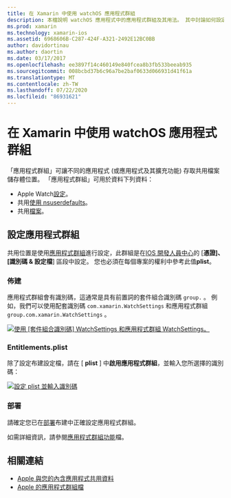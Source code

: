 ```yaml
---
title: 在 Xamarin 中使用 watchOS 應用程式群組
description: 本檔說明 watchOS 應用程式中的應用程式群組及其用法。 其中討論如何設定應用程式群組、布建需求、權利、plist 考慮和部署。
ms.prod: xamarin
ms.technology: xamarin-ios
ms.assetid: 6968606B-C287-424F-A321-2492E12BC0BB
author: davidortinau
ms.author: daortin
ms.date: 03/17/2017
ms.openlocfilehash: ee3897f14c460149e840fcea8b3fb533beeab935
ms.sourcegitcommit: 008bcbd37b6c96a7be2baf0633d066931d41f61a
ms.translationtype: MT
ms.contentlocale: zh-TW
ms.lasthandoff: 07/22/2020
ms.locfileid: "86931621"
---
```

# <a name="working-with-watchos-app-groups-in-xamarin"></a>在 Xamarin 中使用 watchOS 應用程式群組

「應用程式群組」可讓不同的應用程式 (或應用程式及其擴充功能) 存取共用檔案儲存體位置。 「應用程式群組」可用於資料下列資料：

- Apple Watch[設定](~/ios/watchos/app-fundamentals/settings.md)。
- 共用[使用 nsuserdefaults](~/ios/watchos/app-fundamentals/parent-app.md#nsuserdefaults)。
- 共用[檔案](~/ios/watchos/app-fundamentals/parent-app.md#files)。

## <a name="configure-an-app-group"></a>設定應用程式群組

共用位置是使用[應用程式群組](https://developer.apple.com/library/ios/documentation/Miscellaneous/Reference/EntitlementKeyReference/Chapters/EnablingAppSandbox.html#//apple_ref/doc/uid/TP40011195-CH4-SW19)進行設定，此群組是在[IOS 開發人員中心](https://developer.apple.com/devcenter/ios/)的 [**憑證]、[識別碼 & 設定檔**] 區段中設定。 您也必須在每個專案的權利中參考此值**plist**。

### <a name="provisioning"></a>佈建

應用程式群組會有識別碼，這通常是具有前置詞的套件組合識別碼 `group.` 。 例如，我們可以使用配套識別碼 `com.xamarin.WatchSettings` 和應用程式群組 `group.com.xamarin.WatchSettings` 。

[![使用 [套件組合識別碼] WatchSettings 和應用程式群組 WatchSettings。](app-groups-images/app-group-sml.png)](app-groups-images/app-group.png#lightbox)

### <a name="entitlementsplist"></a>Entitlements.plist

除了設定布建設定檔，請在 [ **plist** ] 中**啟用應用程式群組**，並輸入您所選擇的識別碼：

[![設定 plist 並輸入識別碼](app-groups-images/entitlements-sml.png)](app-groups-images/entitlements.png#lightbox)

### <a name="deployment"></a>部署

請確定您已在[部署](~/ios/watchos/deploy-test/index.md#App_Groups)布建中正確設定應用程式群組。

如需詳細資訊，請參閱[應用程式群組功能](~/ios/deploy-test/provisioning/capabilities/app-groups-capabilities.md)檔。

## <a name="related-links"></a>相關連結

- [Apple 與您的內含應用程式共用資料](https://developer.apple.com/library/ios/documentation/General/Conceptual/ExtensibilityPG/ExtensionScenarios.html)
- [Apple 的應用程式群組檔](https://developer.apple.com/library/ios/documentation/Miscellaneous/Reference/EntitlementKeyReference/Chapters/EnablingAppSandbox.html#//apple_ref/doc/uid/TP40011195-CH4-SW19)
